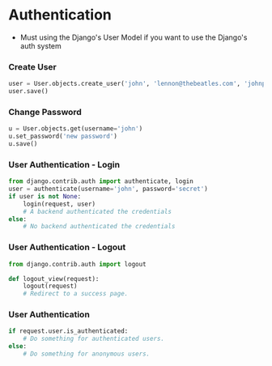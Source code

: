 # Authentication
- Must using the Django's User Model if you want to use the Django's auth system

### Create User
```python
user = User.objects.create_user('john', 'lennon@thebeatles.com', 'johnpassword')
user.save()
```

### Change Password
```python
u = User.objects.get(username='john')
u.set_password('new password')
u.save()
```

### User Authentication - Login
```python
from django.contrib.auth import authenticate, login
user = authenticate(username='john', password='secret')
if user is not None:
    login(request, user)
    # A backend authenticated the credentials
else:
    # No backend authenticated the credentials
```

### User Authentication - Logout
```python
from django.contrib.auth import logout

def logout_view(request):
    logout(request)
    # Redirect to a success page.
```

### User Authentication
```python
if request.user.is_authenticated:
    # Do something for authenticated users.
else:
    # Do something for anonymous users.
```